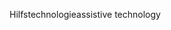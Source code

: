 <span data-ttu-id="290a7-101">Hilfstechnologie</span><span class="sxs-lookup"><span data-stu-id="290a7-101">assistive technology</span></span>